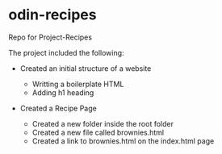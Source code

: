 # odin-recipes
Repo for Project-Recipes

The project included the following:
- Created an initial structure of a website
    - Writting a boilerplate HTML
    - Adding h1 heading

- Created a Recipe Page
    - Created a new folder inside the root folder
    - Created a new file called brownies.html
    - Created a link to brownies.html on the index.html page




